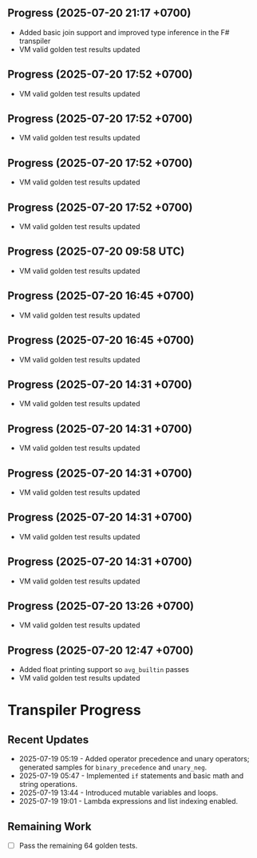 ## Progress (2025-07-20 21:17 +0700)
- Added basic join support and improved type inference in the F# transpiler
- VM valid golden test results updated
## Progress (2025-07-20 17:52 +0700)
- VM valid golden test results updated

## Progress (2025-07-20 17:52 +0700)
- VM valid golden test results updated

## Progress (2025-07-20 17:52 +0700)
- VM valid golden test results updated

## Progress (2025-07-20 17:52 +0700)
- VM valid golden test results updated

## Progress (2025-07-20 09:58 UTC)
- VM valid golden test results updated

## Progress (2025-07-20 16:45 +0700)
- VM valid golden test results updated

## Progress (2025-07-20 16:45 +0700)
- VM valid golden test results updated

## Progress (2025-07-20 14:31 +0700)
- VM valid golden test results updated

## Progress (2025-07-20 14:31 +0700)
- VM valid golden test results updated

## Progress (2025-07-20 14:31 +0700)
- VM valid golden test results updated

## Progress (2025-07-20 14:31 +0700)
- VM valid golden test results updated

## Progress (2025-07-20 14:31 +0700)
- VM valid golden test results updated

## Progress (2025-07-20 13:26 +0700)
- VM valid golden test results updated

## Progress (2025-07-20 12:47 +0700)
- Added float printing support so `avg_builtin` passes
- VM valid golden test results updated

# Transpiler Progress

## Recent Updates
- 2025-07-19 05:19 - Added operator precedence and unary operators; generated samples for `binary_precedence` and `unary_neg`.
- 2025-07-19 05:47 - Implemented `if` statements and basic math and string operations.
- 2025-07-19 13:44 - Introduced mutable variables and loops.
- 2025-07-19 19:01 - Lambda expressions and list indexing enabled.

## Remaining Work
- [ ] Pass the remaining 64 golden tests.
